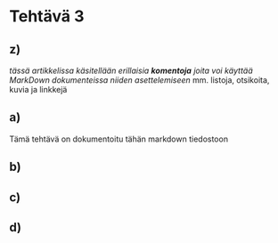 # Tehtävä 3

## z)

_tässä artikkelissa käsitellään erillaisia **komentoja** joita voi käyttää MarkDown dokumenteissa niiden asettelemiseen_
mm. listoja, otsikoita, kuvia ja linkkejä

## a)

Tämä tehtävä on dokumentoitu tähän markdown tiedostoon

## b)


## c)



## d)



